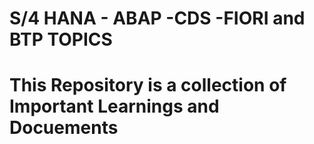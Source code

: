 # S/4 HANA - ABAP -CDS -FIORI and BTP TOPICS

# This Repository is a collection of Important Learnings and Docuements

